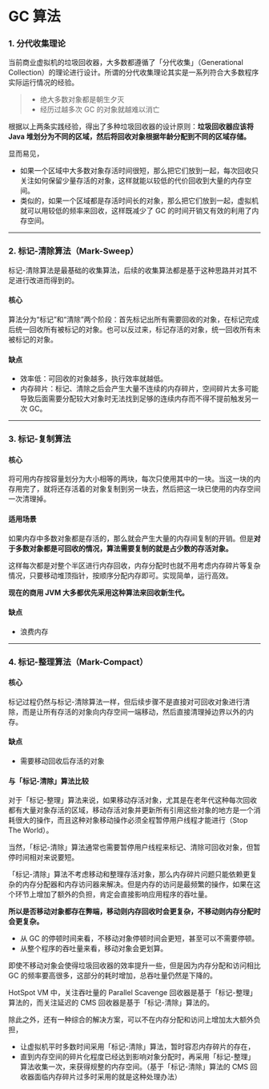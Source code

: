# GC 算法

### 1. 分代收集理论

当前商业虚拟机的垃圾回收器，大多数都遵循了「分代收集」（Generational Collection）的理论进行设计。所谓的分代收集理论其实是一系列符合大多数程序实际运行情况的经验。

> - 绝大多数对象都是朝生夕灭
> - 经历过越多次 GC 的对象就越难以消亡

根据以上两条实践经验，得出了多种垃圾回收器的设计原则：**垃圾回收器应该将 Java 堆划分为不同的区域，然后将回收对象根据年龄分配到不同的区域存储。**

显而易见，
- 如果一个区域中大多数对象存活时间很短，那么把它们放到一起，每次回收只关注如何保留少量存活的对象，这样就能以较低的代价回收到大量的内存空间。
- 类似的，如果一个区域都是存活时间长的对象，那么把它们放到一起，虚拟机就可以用较低的频率来回收，这样既减少了 GC 的时间开销又有效的利用了内存空间。


---
### 2. 标记-清除算法（Mark-Sweep）

标记-清除算法是最基础的收集算法，后续的收集算法都是基于这种思路并对其不足进行改进而得到的。

#### 核心
算法分为“标记”和“清除”两个阶段：首先标记出所有需要回收的对象，在标记完成后统一回收所有被标记的对象。也可以反过来，标记存活的对象，统一回收所有未被标记的对象。

#### 缺点
- 效率低：可回收的对象越多，执行效率就越低。
- 内存碎片：标记、清除之后会产生大量不连续的内存碎片，空间碎片太多可能导致后面需要分配较大对象时无法找到足够的连续内存而不得不提前触发另一次 GC。


---
### 3. 标记-复制算法

#### 核心
将可用内存按容量划分为大小相等的两块，每次只使用其中的一块。当这一块的内存用完了，就将还存活着的对象复制到另一块去，然后把这一块已使用的内存空间一次清理掉。

#### 适用场景
如果内存中多数对象都是存活的，那么就会产生大量的内存间复制的开销。但是**对于多数对象都是可回收的情况，算法需要复制的就是占少数的存活对象。**

这样每次都是对整个半区进行内存回收，内存分配时也就不用考虑内存碎片等复杂情况，只要移动堆顶指针，按顺序分配内存即可。实现简单，运行高效。

**现在的商用 JVM 大多都优先采用这种算法来回收新生代。**

#### 缺点
- 浪费内存


---
### 4. 标记-整理算法（Mark-Compact）

#### 核心
标记过程仍然与标记-清除算法一样，但后续步骤不是直接对可回收对象进行清除，而是让所有存活的对象向内存空间一端移动，然后直接清理掉边界以外的内存。

#### 缺点
- 需要移动回收后存活的对象

#### 与「标记-清除」算法比较
对于「标记-整理」算法来说，如果移动存活对象，尤其是在老年代这种每次回收都有大量对象存活的区域，移动存活对象并更新所有引用这些对象的地方是一个消耗很大的操作，而且这种对象移动操作必须全程暂停用户线程才能进行（Stop The World）。

当然，「标记-清除」算法通常也需要暂停用户线程来标记、清除可回收对象，但暂停时间相对来说要短。

「标记-清除」算法不考虑移动和整理存活对象，那么内存碎片问题只能依赖更复杂的内存分配器和内存访问器来解决。但是内存的访问是最频繁的操作，如果在这个环节上增加了额外的负担，肯定会直接影响应用程序的吞吐量。

**所以是否移动对象都存在弊端，移动则内存回收时会更复杂，不移动则内存分配时会更复杂。**

- 从 GC 的停顿时间来看，不移动对象停顿时间会更短，甚至可以不需要停顿。
- 从整个程序的吞吐量来看，移动对象会更划算。

即使不移动对象会使得垃圾回收器的效率提升一些，但是因为内存分配和访问相比 GC 的频率要高很多，这部分的耗时增加，总吞吐量仍然是下降的。

HotSpot VM 中，关注吞吐量的 Parallel Scavenge 回收器是基于「标记-整理」算法的，而关注延迟的 CMS 回收器是基于「标记-清除」算法的。

除此之外，还有一种综合的解决方案，可以不在内存分配和访问上增加太大额外负担，
- 让虚拟机平时多数时间采用「标记-清除」算法，暂时容忍内存碎片的存在，
- 直到内存空间的碎片化程度已经达到影响对象分配时，再采用「标记-整理」算法收集一次，来获得规整的内存空间。（基于「标记-清除」算法的 CMS 回收器面临内存碎片过多时采用的就是这种处理办法）